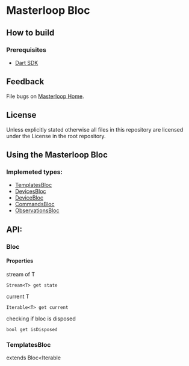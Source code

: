 # Masterloop Bloc

## How to build

### Prerequisites

- [Dart SDK](https://www.dartlang.org/)

## Feedback

File bugs on [Masterloop Home](https://github.com/orgs/Masterloop/projects/1).

## License

Unless explicitly stated otherwise all files in this repository are licensed under the License in the root repository.

## Using the Masterloop Bloc

### Implemeted types:

- [TemplatesBloc](#templatesBloc)
- [DevicesBloc](#devicesBloc) <br/>
- [DeviceBloc](#devicebloc) <br/>
- [CommandsBloc](#commandsbloc) <br/>
- [ObservationsBloc](#observationsbloc)

## API:

### Bloc

#### Properties

stream of T

```
Stream<T> get state
```

current T

```
Iterable<T> get current
```

checking if bloc is disposed

```
bool get isDisposed
```

### TemplatesBloc

extends Bloc<Iterable<Template>>

```
TemplatesBloc({
  //Called on templatesBloc.Refresh() and returns most updated list of templates
  Future<Iterable<Template>> onRefresh,
  //Comparator to use when sorting the templates
  Comparator<Template> comparator,
})
```

#### Methods

##### refreshing

```
Future<void> refresh()
```

##### sorting

if comparator is null no sorting is applied

```
void sort(Comparator<Template> comparator)
```

##### filtering

if tester is null no filtering is applied

```
  void filter(Test<Template> tester)
```

### DevicesBloc

extends Bloc<Iterable<Device>>

```
TemplatesBloc({
  //Called on devicesBloc.Refresh() and returns most updated list of devices
  Future<Iterable<Device>> onRefresh,
  //Comparator to use when sorting the devices
  Comparator<Device> comparator,
})
```

#### Methods

##### refreshing

```
Future<void> refresh()
```

##### sorting

if comparator is null no sorting is applied

```
void sort(Comparator<Device> comparator)
```

##### filtering

if tester is null no filtering is applied

```
  void filter(Test<Device> tester)
```

### DeviceBloc

extends Bloc<Device>

```
DeviceBloc({
  //MID of device
  String mid,
  //Called on deviceBloc.Refresh() and returns most updated device
  ValueGetter<Future<Device>> onRefresh,
  //Implementation of send command
  SendCommand onSendCommand,
})
```

#### Methods

##### refreshing

```
Future<void> refresh()
```

##### sending commands

###### optional:

- arguments<br />
- expiresIn, defaults to 5 minutes

```
Future<bool> sendCommand({
  int id,
  Iterable<Map<String, dynamic>> arguments,
  Duration expiresIn = const Duration(minutes: 5),
})
```

### CommandsBloc

extends Bloc<Command>

```
CommandsBloc({
  //Called on commandsBloc.Refresh() and returns most updated commands, force update
  Future<Iterable<Command>> onRefresh,
  //Usually comming from deviceBloc.state.map((device)=> deivce.commands).distinct()
  Stream<Iterable<Command>> commands,
  //Comparator to use when sorting the commands
  Comparator<Command> comparator,
})
```

#### Methods

##### refreshing

```
Future<void> refresh()
```

##### sorting

if comparator is null no sorting is applied

```
void sort(Comparator<Command> comparator)
```

##### filtering

if tester is null no filtering is applied

```
  void filter(Test<Command> tester)
```

### ObservationsBloc

extends Bloc<ObservationState>

```
ObservationState({
    Observation observation;
    ObservationValue value;
})
```

```
ObservationsBloc({
  //Usually comming from observationsBloc.state.map((device)=> deivce.observations).distinct()
  Stream<Iterable<Observation>> observations,
  //Called on observationsBloc.Refresh() and returns most updated observations values, force update
  ValueGetter<Future<Iterable<ObservationValue>>> onRefresh,
  //Implemetation of subscribe
  SubscribeCallback<ObservationValue> subscribe,
  //Implemetation of unsubscribe
  UnsubscribeCallback unsubscribe,
  //Comparator to use when sorting the observations
  Comparator<ObservationState> comparator,
})
```

#### Methods

##### refreshing

```
Future<void> refresh()
```

##### sorting

if comparator is null no sorting is applied

```
void sort(Comparator<ObservationState> comparator)
```

##### filtering

if tester is null no filtering is applied

```
  void filter(Test<ObservationState> tester)
```

##### subscribing to observations

###### optional:

- init, indicates if values should be initialized

```
Future<void> subscribe({List<int> ids, bool init = false})
```

##### unsubscribing

```
Future<void> unsubscribe()
```
